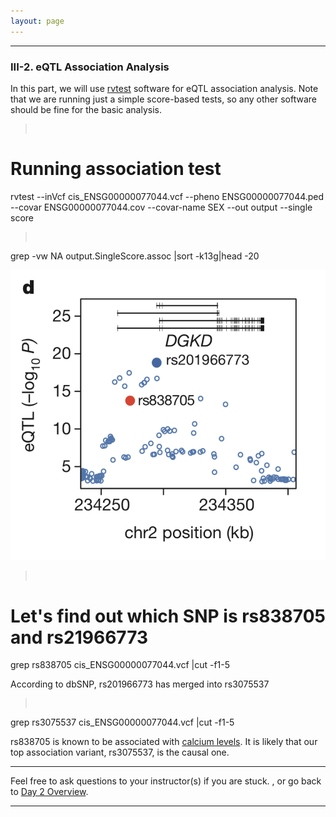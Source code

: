 ```yaml
---
layout: page
---
```


---

### III-2. eQTL Association Analysis

In this part, we will use [rvtest](http://zhanxw.github.io/rvtests) software for eQTL association analysis. 
Note that we are running just a simple score-based tests, so any other software should be fine for the basic analysis.

> <pre>
# Running association test
rvtest --inVcf cis_ENSG00000077044.vcf --pheno ENSG00000077044.ped \
	--covar ENSG00000077044.cov --covar-name SEX --out  output --single score </pre>

> <pre>
grep -vw NA output.SingleScore.assoc |sort -k13g|head -20 </pre>


![](DGKD.png)

><pre>
# Let's find out which SNP is rs838705 and rs21966773
grep rs838705 cis_ENSG00000077044.vcf |cut -f1-5</pre>

According to dbSNP, rs201966773 has merged into rs3075537
><pre>
grep rs3075537 cis_ENSG00000077044.vcf |cut -f1-5</pre>

rs838705 is known to be associated with [calcium levels](https://www.ebi.ac.uk/gwas/search?query=rs838705).
It is likely that our top association variant, rs3075537, is the causal one. 

---

Feel free to ask questions to your instructor(s) if you are stuck. 
, or go back to [Day 2 Overview](../day2).

---
